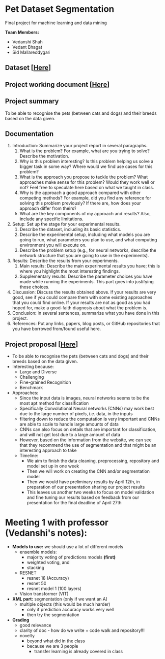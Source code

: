 # Pet Dataset Segmentation

Final project for machine learning and data mining

**Team Members:**

- Vedanshi Shah
- Vedant Bhagat
- Sid Mallareddygari

## Dataset [[Here](https://www.robots.ox.ac.uk/~vgg/data/pets/)]

## Project working document [[Here](https://docs.google.com/document/d/1e44iOMHAqkH2ctta_33C5Q0RKm1GWLZg1SSbtU3Vgq4/edit?usp=sharing)]

## Project summary

To be able to recognise the pets (between cats and dogs) and their breeds based on the data given.

## Documentation

1. Introduction: Summarize your project report in several paragraphs.
   1. What is the problem? For example, what are you trying to solve? Describe the motivation.
   2. Why is this problem interesting? Is this problem helping us solve a bigger task in some way? Where would we find use cases for this problem?
   3. What is the approach you propose to tackle the problem? What approaches make sense for this problem? Would they work well or not? Feel free to speculate here based on what we taught in class.
   4. Why is the approach a good approach compared with other competing methods? For example, did you find any reference for solving this problem previously? If there are, how does your approach differ from theirs?
   5. What are the key components of my approach and results? Also, include any specific limitations.
2. Setup: Set up the stage for your experimental results.
   1. Describe the dataset, including its basic statistics.
   2. Describe the experimental setup, including what models you are going to run, what parameters you plan to use, and what computing environment you will execute on.
   3. Describe the problem setup (e.g., for neural networks, describe the network structure that you are going to use in the experiments).
3. Results: Describe the results from your experiments.
   1. Main results: Describe the main experimental results you have; this is where you highlight the most interesting findings.
   2. Supplementary results: Describe the parameter choices you have made while running the experiments. This part goes into justifying those choices.
4. Discussion: Discuss the results obtained above. If your results are very good, see if you could compare them with some existing approaches that you could find online. If your results are not as good as you had hoped for, make a good-faith diagnosis about what the problem is.
5. Conclusion: In several sentences, summarize what you have done in this project.
6. References: Put any links, papers, blog posts, or GitHub repositories that you have borrowed from/found useful here.

## Project proposal [[Here](https://www.canva.com/design/DAFd3gYxx48/vUWV_t2ObbldzB7A1JCsnw/edit?utm_content=DAFd3gYxx48&utm_campaign=designshare&utm_medium=link2&utm_source=sharebutton)]

- To be able to recognise the pets (between cats and dogs) and their breeds based on the data given.
- Interesting because:
  - Large and Diverse
  - Challenging
  - Fine-grained Recognition
  - Benchmark
- Approaches:
  - Since the input data is images, neural networks seems to be the most apt method for classification
  - Specifically Convolutional Neural networks (CNNs) may work best due to the large number of pixels, i.e. data, in the inputs
  - filtering down to reduce the computation is very important and CNNs are able to scale to handle large amounts of data
  - CNNs can also focus on details that are important for classification, and will not get lost due to a large amount of data
  - However, based on the information from the website, we can see that they recommend the use of segmentation and that might be an interesting approach to take
  - Timeline:
    - We aim to finish the data cleaning, preprocessing, repository and model set up in one week
    - Then we will work on creating the CNN and/or segmentation model
    - Then we would have preliminary results by April 12th, in preparation of our presentation sharing our project results
    - This leaves us another two weeks to focus on model validation and fine tuning our results based on feedback from our presentation for the final deadline of April 27th

# Meeting 1 with professor (Vedanshi's notes):

- **Models to use:** we should use a lot of different models
  - ensemble models:
    - majority voting of predictions models **(first)**
    - weighted voting, and
    - stacking
  - RESNET
    - resnet 18 (Accuracy)
    - resnet 50
    - resnet model 1 (100 layers)
  - Vision transformer (VIT)
- **XML part:** segmentation (only if we want an A)
  - multiple objects (this would be much harder)
    - only if prediction accuracy works very well
    - then try the segmentation
- **Grading**
  - good relevance
  - clarity of doc - how do we write + code walk and repository!!!
  - novelty
    - beyond what did in the class
    - because we are 3 people
      - transfer learning is already covered in class
